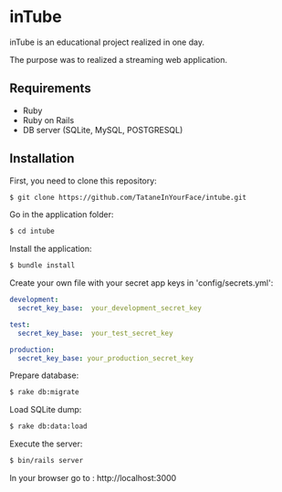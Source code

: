 # inTube

inTube is an educational project realized in one day.
 
The purpose was to realized a streaming web application.

## Requirements

* Ruby
* Ruby on Rails
* DB server (SQLite, MySQL, POSTGRESQL)

## Installation

First, you need to clone this repository:
```bash
$ git clone https://github.com/TataneInYourFace/intube.git
```

Go in the application folder:
```bash
$ cd intube
```

Install the application:
```bash
$ bundle install
```

Create your own file with your secret app keys in 'config/secrets.yml':
```yaml
development:
  secret_key_base:  your_development_secret_key

test:
  secret_key_base:  your_test_secret_key

production:
  secret_key_base: your_production_secret_key
```

Prepare database:
```bash
$ rake db:migrate
```

Load SQLite dump:
```bash
$ rake db:data:load
```

Execute the server:
```bash
$ bin/rails server
```

In your browser go to : http://localhost:3000
